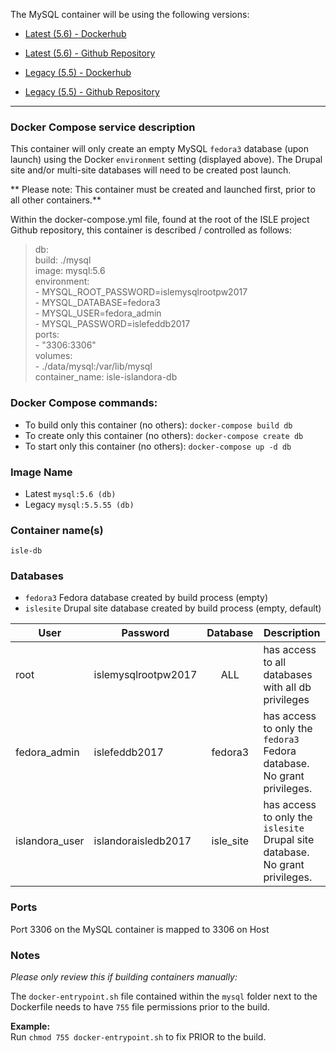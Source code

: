 The MySQL container will be using the following versions:


* [Latest (5.6) - Dockerhub](https://hub.docker.com/_/mysql/)
* [Latest (5.6) - Github Repository](https://github.com/docker-library/mysql/blob/d8e7c8b6c0ba854fd5ea8257b79a2b3377f668ae/5.6/Dockerfile)

* [Legacy (5.5) - Dockerhub](https://hub.docker.com/_/mysql/)
* [Legacy (5.5) - Github Repository](https://github.com/docker-library/mysql/blob/41cfbdd89323a1230342038757b5b8f7f2f36b74/5.5/Dockerfile)

---

### Docker Compose service description
This container will only create an empty MySQL `fedora3` database (upon launch) using the Docker `environment` setting (displayed above). The Drupal site and/or multi-site databases will need to be created post launch.

** Please note: This container must be created and launched first, prior to all other containers.**

Within the docker-compose.yml file, found at the root of the ISLE project Github repository, this container is described / controlled as follows:

>  db:  
    build: ./mysql  
    image: mysql:5.6  
    environment:  
      - MYSQL_ROOT_PASSWORD=islemysqlrootpw2017  
      - MYSQL_DATABASE=fedora3  
      - MYSQL_USER=fedora_admin  
      - MYSQL_PASSWORD=islefeddb2017  
    ports:  
      - "3306:3306"  
    volumes:  
      - ./data/mysql:/var/lib/mysql  
    container_name: isle-islandora-db  

### Docker Compose commands:
  * To build only this container (no others): `docker-compose build db`  
  * To create only this container (no others): `docker-compose create db`
  * To start only this container (no others): `docker-compose up -d db`  

### Image Name
* Latest `mysql:5.6 (db)`
* Legacy `mysql:5.5.55 (db)`

### Container name(s)
`isle-db`

### Databases

* `fedora3` Fedora database created by build process (empty)
* `islesite` Drupal site database created by build process (empty, default)

| User         | Password            | Database         | Description                                                                  |
------------   | -------------       | :-------------:  | -------------                                                                |
root           | islemysqlrootpw2017 | ALL              | has access to all databases with all db privileges                           |
fedora_admin   | islefeddb2017       | fedora3          | has access to only the `fedora3` Fedora database. No grant privileges.       |
islandora_user | islandoraisledb2017 | isle_site         | has access to only the `islesite` Drupal site database. No grant privileges. |

### Ports
Port 3306 on the MySQL container is mapped to 3306 on Host

### Notes
*Please only review this if building containers manually:*  

The `docker-entrypoint.sh` file contained within the `mysql` folder next to the Dockerfile needs to have `755` file permissions prior to the build.  

**Example:**  
Run `chmod 755 docker-entrypoint.sh` to fix PRIOR to the build.
